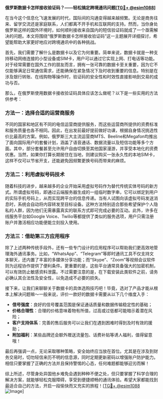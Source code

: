 **俄罗斯数据卡怎样接收验证码？——轻松搞定跨境通讯问题[[TG💪+ @esim1088](https://t.me/s/esim1088)]**

在当今这个信息化飞速发展的时代，国际间的沟通变得越来越频繁。无论是商务往来、留学交流还是家庭联系，人们都离不开手机和互联网的支持。然而，当你身处俄罗斯这样的国外环境时，如何顺利接收来自国内的短信验证码就成了一个亟需解决的问题。本文将围绕“俄罗斯数据卡怎样接收验证码”这一主题展开详细探讨，希望能帮助大家更好地应对跨境通讯中的各种挑战。

首先，我们需要了解什么是数据卡以及它为何重要。简单来说，数据卡就是一种支持移动网络连接的小型设备或SIM卡，用户可以通过它实现上网、打电话等功能。对于经常需要在国外工作的朋友而言，拥有一张可靠的数据卡至关重要，因为它不仅能够满足日常通信需求，还能确保在紧急情况下及时收到重要的信息。特别是在涉及银行转账、在线购物等操作时，验证码的安全性和时效性直接影响到交易的成功与否。

那么，在俄罗斯使用数据卡接收验证码具体应该怎么做呢？以下是一些实用的方法供参考：

### 方法一：选择合适的运营商服务
不同的国家和地区有不同的电信运营商提供服务，而这些运营商所提供的资费标准和服务质量也各不相同。因此，在出发前最好提前做好功课，根据自身情况挑选性价比最高的方案。例如，俄罗斯三大主流运营商MTS、Beeline和Megafon均推出了面向国际用户的套餐计划，涵盖了语音通话、数据流量以及短信功能等多个方面。其中，部分套餐甚至允许用户自由切换至其他国家漫游，并享受本地化的资费优惠。当然，如果你打算长期居住在当地，则建议购买一张永久性的本地SIM卡，这样不仅可以节省开支，还能避免因频繁更换号码而带来的麻烦。

### 方法二：利用虚拟号码技术
随着科技的进步，越来越多的企业开始采用虚拟号码作为替代传统实体号码的新方式。所谓虚拟号码，即通过云端服务器生成的一组临时数字串，它可以绑定到用户的实际手机号码上，从而实现跨平台的信息传递。当有人试图向该虚拟号码发送消息时，系统会自动将内容转发至目标设备。这种方法特别适合那些希望保护个人隐私的人群，因为他们无需暴露真实的联系方式即可完成必要的互动。此外，许多在线服务平台如Google Voice、Twilio等都提供了类似的服务选项，用户只需注册账户并激活相应功能便能立刻投入使用。

### 方法三：借助第三方应用程序
除了上述两种传统手段外，还有一些专门设计的应用程序可以帮助我们更高效地管理海外通讯事务。比如，“WhatsApp”、“Telegram”等即时通讯工具不仅支持文本聊天，还内置了丰富的多媒体分享功能；而“Skype”、“Zoom”等视频会议软件则为远程协作提供了便利条件。更重要的是，这些平台通常具备强大的加密机制，可以有效防止敏感资料泄露。不过需要注意的是，在下载安装此类软件之前，请务必确认其合法性及安全性，以免造成不必要的损失。

接下来，让我们来聊聊关于数据卡的具体选购技巧吧！毕竟，选对了产品才能从根本上解决问题嘛～一般来说，评价一款好的数据卡需要从以下几个维度入手：
- **信号强度**：良好的信号覆盖范围是保证通话质量和数据传输稳定性的基础；
- **价格合理性**：合理的价格意味着物有所值，过高或过低都可能暗示着潜在风险；
- **客户支持体系**：完善的售后服务可以让我们在遇到困难时得到及时有效的援助；
- **附加福利**：某些品牌还会额外赠送流量包、话费补贴等诱人福利，值得留意哦！

最后再强调一点，无论采取哪种策略，安全始终应当放在首位。尤其是在涉及到财务交易时，切勿轻信来历不明的信息源，同时定期更新密码以增强账户防护能力。相信只要掌握了正确的方法并且保持警惕的心态，任何难题都能够迎刃而解！

综上所述，尽管身处异国他乡难免会遇到种种不便之处，但只要掌握了科学合理的解决方案，就能够轻松克服障碍，享受到便捷顺畅的通讯体验。希望大家都能找到最适合自己的方法，开启一段愉快而又充实的旅程！[[TG💪+ @esim1088](https://t.me/s/esim1088) ![Image](https://i.postimg.cc/4NQfJmqS/Snipaste-2025-05-13-00-14-12.png)]